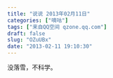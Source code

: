 ```yaml
---
title: "说说 2013年02月11日"
categories: ["嘀咕"]
tags: ["来自QQ空间 qzone.qq.com"]
draft: false
slug: "OZuUBx"
date: "2013-02-11 19:10:30"
---
```


没落雪，不科学。
